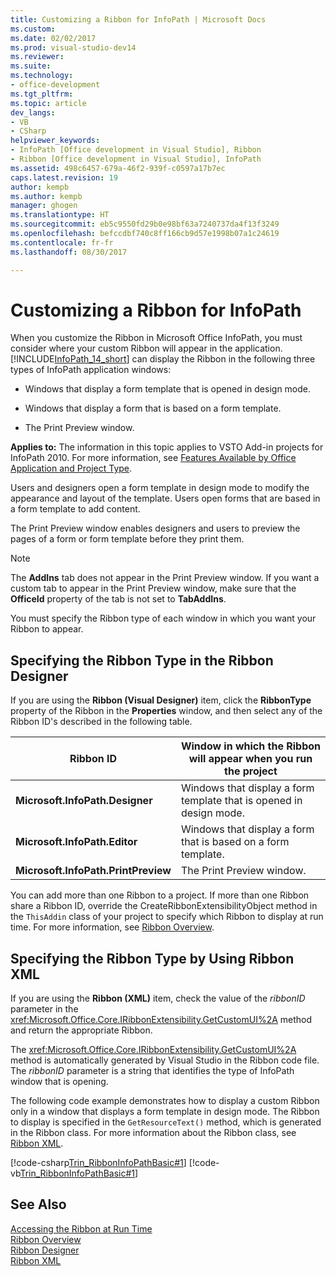 ```yaml
---
title: Customizing a Ribbon for InfoPath | Microsoft Docs
ms.custom: 
ms.date: 02/02/2017
ms.prod: visual-studio-dev14
ms.reviewer: 
ms.suite: 
ms.technology:
- office-development
ms.tgt_pltfrm: 
ms.topic: article
dev_langs:
- VB
- CSharp
helpviewer_keywords:
- InfoPath [Office development in Visual Studio], Ribbon
- Ribbon [Office development in Visual Studio], InfoPath
ms.assetid: 498c6457-679a-46f2-939f-c0597a17b7ec
caps.latest.revision: 19
author: kempb
ms.author: kempb
manager: ghogen
ms.translationtype: HT
ms.sourcegitcommit: eb5c9550fd29b0e98bf63a7240737da4f13f3249
ms.openlocfilehash: befccdbf740c8ff166cb9d57e1998b07a1c24619
ms.contentlocale: fr-fr
ms.lasthandoff: 08/30/2017

---
```

# <a name="customizing-a-ribbon-for-infopath"></a>Customizing a Ribbon for InfoPath
  When you customize the Ribbon in Microsoft Office InfoPath, you must consider where your custom Ribbon will appear in the application. [!INCLUDE[InfoPath_14_short](../vsto/includes/infopath-14-short-md.md)] can display the Ribbon in the following three types of InfoPath application windows:  
  
-   Windows that display a form template that is opened in design mode.  
  
-   Windows that display a form that is based on a form template.  
  
-   The Print Preview window.  
  
 **Applies to:** The information in this topic applies to VSTO Add-in projects for InfoPath 2010. For more information, see [Features Available by Office Application and Project Type](../vsto/features-available-by-office-application-and-project-type.md).  
  
 Users and designers open a form template in design mode to modify the appearance and layout of the template. Users open forms that are based in a form template to add content.  
  
 The Print Preview window enables designers and users to preview the pages of a form or form template before they print them.  
  
> [!NOTE]  
>  The **AddIns** tab does not appear in the Print Preview window. If you want a custom tab to appear in the Print Preview window, make sure that the **OfficeId** property of the tab is not set to **TabAddIns**.  
  
 You must specify the Ribbon type of each window in which you want your Ribbon to appear.  
  
## <a name="specifying-the-ribbon-type-in-the-ribbon-designer"></a>Specifying the Ribbon Type in the Ribbon Designer  
 If you are using the **Ribbon (Visual Designer)** item, click the **RibbonType** property of the Ribbon in the **Properties** window, and then select any of the Ribbon ID's described in the following table.  
  
|Ribbon ID|Window in which the Ribbon will appear when you run the project|  
|---------------|---------------------------------------------------------------------|  
|**Microsoft.InfoPath.Designer**|Windows that display a form template that is opened in design mode.|  
|**Microsoft.InfoPath.Editor**|Windows that display a form that is based on a form template.|  
|**Microsoft.InfoPath.PrintPreview**|The Print Preview window.|  
  
 You can add more than one Ribbon to a project. If more than one Ribbon share a Ribbon ID, override the CreateRibbonExtensibilityObject method in the `ThisAddin` class of your project to specify which Ribbon to display at run time. For more information, see [Ribbon Overview](../vsto/ribbon-overview.md).  
  
## <a name="specifying-the-ribbon-type-by-using-ribbon-xml"></a>Specifying the Ribbon Type by Using Ribbon XML  
 If you are using the **Ribbon (XML)** item, check the value of the *ribbonID* parameter in the <xref:Microsoft.Office.Core.IRibbonExtensibility.GetCustomUI%2A> method and return the appropriate Ribbon.  
  
 The <xref:Microsoft.Office.Core.IRibbonExtensibility.GetCustomUI%2A> method is automatically generated by Visual Studio in the Ribbon code file. The *ribbonID* parameter is a string that identifies the type of InfoPath window that is opening.  
  
 The following code example demonstrates how to display a custom Ribbon only in a window that displays a form template in design mode. The Ribbon to display is specified in the `GetResourceText()` method, which is generated in the Ribbon class. For more information about the Ribbon class, see [Ribbon XML](../vsto/ribbon-xml.md).  
  
 [!code-csharp[Trin_RibbonInfoPathBasic#1](../vsto/codesnippet/CSharp/myinfopathproject/ribbon.cs#1)] [!code-vb[Trin_RibbonInfoPathBasic#1](../vsto/codesnippet/VisualBasic/myinfopathproject/ribbon.vb#1)]  
  
## <a name="see-also"></a>See Also  
 [Accessing the Ribbon at Run Time](../vsto/accessing-the-ribbon-at-run-time.md)   
 [Ribbon Overview](../vsto/ribbon-overview.md)   
 [Ribbon Designer](../vsto/ribbon-designer.md)   
 [Ribbon XML](../vsto/ribbon-xml.md)  
  
  

